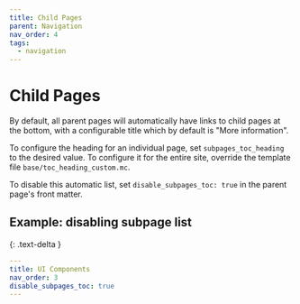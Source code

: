 ```yaml
---
title: Child Pages
parent: Navigation
nav_order: 4
tags:
  - navigation
---
```


# Child Pages

By default, all parent pages will automatically have links to child pages at the bottom, with a configurable title which by default is "More information".

To configure the heading for an individual page, set `subpages_toc_heading` to the desired value. To configure it for the entire site, override the template file `base/toc_heading_custom.mc`.

To disable this automatic list, set `disable_subpages_toc: true` in the parent page's front matter.

## Example: disabling subpage list
{: .text-delta }

```yaml
---
title: UI Components
nav_order: 3
disable_subpages_toc: true
---
```
